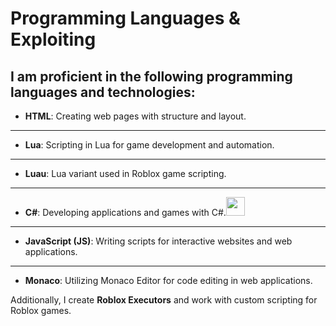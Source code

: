 # Programming Languages & Exploiting

I am proficient in the following programming languages and technologies:
--------------------------------------
- **HTML**: Creating web pages with structure and layout.
--------------------------------------
- **Lua**: Scripting in Lua for game development and automation.
--------------------------------------
- **Luau**: Lua variant used in Roblox game scripting.
--------------------------------------
- **C#**: Developing applications and games with C#.<img src="https://upload.wikimedia.org/wikipedia/commons/4/4f/Csharp_Logo.png" width="30" height="30"/>
--------------------------------------
- **JavaScript (JS)**: Writing scripts for interactive websites and web applications.
--------------------------------------
- **Monaco**: Utilizing Monaco Editor for code editing in web applications.

Additionally, I create **Roblox Executors** and work with custom scripting for Roblox games.
